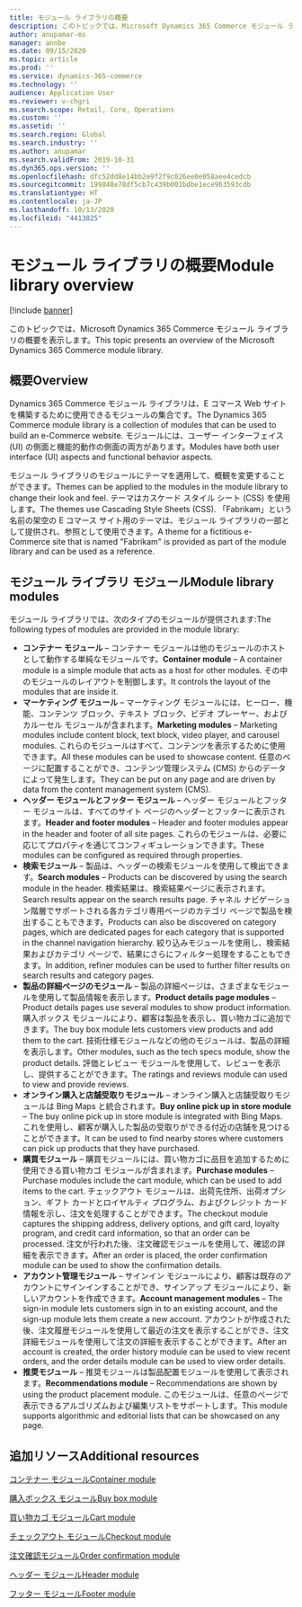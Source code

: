 ```yaml
---
title: モジュール ライブラリの概要
description: このトピックでは、Microsoft Dynamics 365 Commerce モジュール ライブラリの概要を表示します。
author: anupamar-ms
manager: annbe
ms.date: 09/15/2020
ms.topic: article
ms.prod: ''
ms.service: dynamics-365-commerce
ms.technology: ''
audience: Application User
ms.reviewer: v-chgri
ms.search.scope: Retail, Core, Operations
ms.custom: ''
ms.assetid: ''
ms.search.region: Global
ms.search.industry: ''
ms.author: anupamar
ms.search.validFrom: 2019-10-31
ms.dyn365.ops.version: ''
ms.openlocfilehash: dfc52dd8e14bb2e9f2f9c026ee0e058aee4cedcb
ms.sourcegitcommit: 199848e78df5cb7c439b001bdbe1ece963593cdb
ms.translationtype: HT
ms.contentlocale: ja-JP
ms.lasthandoff: 10/13/2020
ms.locfileid: "4413825"
---
```

# <a name="module-library-overview"></a><span data-ttu-id="25d04-103">モジュール ライブラリの概要</span><span class="sxs-lookup"><span data-stu-id="25d04-103">Module library overview</span></span>

[!include [banner](includes/banner.md)]

<span data-ttu-id="25d04-104">このトピックでは、Microsoft Dynamics 365 Commerce モジュール ライブラリの概要を表示します。</span><span class="sxs-lookup"><span data-stu-id="25d04-104">This topic presents an overview of the Microsoft Dynamics 365 Commerce module library.</span></span>

## <a name="overview"></a><span data-ttu-id="25d04-105">概要</span><span class="sxs-lookup"><span data-stu-id="25d04-105">Overview</span></span>

<span data-ttu-id="25d04-106">Dynamics 365 Commerce モジュール ライブラリは、E コマース Web サイトを構築するために使用できるモジュールの集合です。</span><span class="sxs-lookup"><span data-stu-id="25d04-106">The Dynamics 365 Commerce module library is a collection of modules that can be used to build an e-Commerce website.</span></span> <span data-ttu-id="25d04-107">モジュールには、ユーザー インターフェイス (UI) の側面と機能的動作の側面の両方があります。</span><span class="sxs-lookup"><span data-stu-id="25d04-107">Modules have both user interface (UI) aspects and functional behavior aspects.</span></span>

<span data-ttu-id="25d04-108">モジュール ライブラリのモジュールにテーマを適用して、概観を変更することができます。</span><span class="sxs-lookup"><span data-stu-id="25d04-108">Themes can be applied to the modules in the module library to change their look and feel.</span></span> <span data-ttu-id="25d04-109">テーマはカスケード スタイル シート (CSS) を使用します。</span><span class="sxs-lookup"><span data-stu-id="25d04-109">The themes use Cascading Style Sheets (CSS).</span></span> <span data-ttu-id="25d04-110">「Fabrikam」という名前の架空の E コマース サイト用のテーマは、モジュール ライブラリの一部として提供され、参照として使用できます。</span><span class="sxs-lookup"><span data-stu-id="25d04-110">A theme for a fictitious e-Commerce site that is named "Fabrikam" is provided as part of the module library and can be used as a reference.</span></span>

## <a name="module-library-modules"></a><span data-ttu-id="25d04-111">モジュール ライブラリ モジュール</span><span class="sxs-lookup"><span data-stu-id="25d04-111">Module library modules</span></span>

<span data-ttu-id="25d04-112">モジュール ライブラリでは、次のタイプのモジュールが提供されます:</span><span class="sxs-lookup"><span data-stu-id="25d04-112">The following types of modules are provided in the module library:</span></span>

- <span data-ttu-id="25d04-113">**コンテナー モジュール** – コンテナー モジュールは他のモジュールのホストとして動作する単純なモジュールです。</span><span class="sxs-lookup"><span data-stu-id="25d04-113">**Container module** – A container module is a simple module that acts as a host for other modules.</span></span> <span data-ttu-id="25d04-114">その中のモジュールのレイアウトを制御します。</span><span class="sxs-lookup"><span data-stu-id="25d04-114">It controls the layout of the modules that are inside it.</span></span>
- <span data-ttu-id="25d04-115">**マーケティング モジュール** – マーケティング モジュールには、ヒーロー、機能、コンテンツ ブロック、テキスト ブロック、ビデオ プレーヤー、およびカルーセル モジュールが含まれます。</span><span class="sxs-lookup"><span data-stu-id="25d04-115">**Marketing modules** – Marketing modules include content block, text block, video player, and carousel modules.</span></span> <span data-ttu-id="25d04-116">これらのモジュールはすべて、コンテンツを表示するために使用できます。</span><span class="sxs-lookup"><span data-stu-id="25d04-116">All these modules can be used to showcase content.</span></span> <span data-ttu-id="25d04-117">任意のページに配置することができ、コンテンツ管理システム (CMS) からのデータによって発生します。</span><span class="sxs-lookup"><span data-stu-id="25d04-117">They can be put on any page and are driven by data from the content management system (CMS).</span></span>
- <span data-ttu-id="25d04-118">**ヘッダー モジュールとフッター モジュール** – ヘッダー モジュールとフッター モジュールは、すべてのサイト ページのヘッダーとフッターに表示されます。</span><span class="sxs-lookup"><span data-stu-id="25d04-118">**Header and footer modules** – Header and footer modules appear in the header and footer of all site pages.</span></span> <span data-ttu-id="25d04-119">これらのモジュールは、必要に応じてプロパティを通じてコンフィギュレーションできます。</span><span class="sxs-lookup"><span data-stu-id="25d04-119">These modules can be configured as required through properties.</span></span>
- <span data-ttu-id="25d04-120">**検索モジュール** – 製品は、ヘッダーの検索モジュールを使用して検出できます。</span><span class="sxs-lookup"><span data-stu-id="25d04-120">**Search modules** – Products can be discovered by using the search module in the header.</span></span> <span data-ttu-id="25d04-121">検索結果は、検索結果ページに表示されます。</span><span class="sxs-lookup"><span data-stu-id="25d04-121">Search results appear on the search results page.</span></span> <span data-ttu-id="25d04-122">チャネル ナビゲーション階層でサポートされる各カテゴリ専用ページのカテゴリ ページで製品を検出することもできます。</span><span class="sxs-lookup"><span data-stu-id="25d04-122">Products can also be discovered on category pages, which are dedicated pages for each category that is supported in the channel navigation hierarchy.</span></span> <span data-ttu-id="25d04-123">絞り込みモジュールを使用し、検索結果およびカテゴリ ページで、結果にさらにフィルター処理をすることもできます。</span><span class="sxs-lookup"><span data-stu-id="25d04-123">In addition, refiner modules can be used to further filter results on search results and category pages.</span></span>
- <span data-ttu-id="25d04-124">**製品の詳細ページのモジュール** – 製品の詳細ページは、さまざまなモジュールを使用して製品情報を表示します。</span><span class="sxs-lookup"><span data-stu-id="25d04-124">**Product details page modules** – Product details pages use several modules to show product information.</span></span> <span data-ttu-id="25d04-125">購入ボックス モジュールにより、顧客は製品を表示し、買い物カゴに追加できます。</span><span class="sxs-lookup"><span data-stu-id="25d04-125">The buy box module lets customers view products and add them to the cart.</span></span> <span data-ttu-id="25d04-126">技術仕様モジュールなどの他のモジュールは、製品の詳細を表示します。</span><span class="sxs-lookup"><span data-stu-id="25d04-126">Other modules, such as the tech specs module, show the product details.</span></span> <span data-ttu-id="25d04-127">評価とレビュー モジュールを使用して、レビューを表示し、提供することができます。</span><span class="sxs-lookup"><span data-stu-id="25d04-127">The ratings and reviews module can used to view and provide reviews.</span></span>
- <span data-ttu-id="25d04-128">**オンライン購入と店舗受取りモジュール** – オンライン購入と店舗受取りモジュールは Bing Maps と統合されます。</span><span class="sxs-lookup"><span data-stu-id="25d04-128">**Buy online pick up in store module** – The buy online pick up in store module is integrated with Bing Maps.</span></span> <span data-ttu-id="25d04-129">これを使用し、顧客が購入した製品の受取りができる付近の店舗を見つけることができます。</span><span class="sxs-lookup"><span data-stu-id="25d04-129">It can be used to find nearby stores where customers can pick up products that they have purchased.</span></span>
- <span data-ttu-id="25d04-130">**購買モジュール** – 購買モジュールには、買い物カゴに品目を追加するために使用できる買い物カゴ モジュールが含まれます。</span><span class="sxs-lookup"><span data-stu-id="25d04-130">**Purchase modules** – Purchase modules include the cart module, which can be used to add items to the cart.</span></span> <span data-ttu-id="25d04-131">チェックアウト モジュールは、出荷先住所、出荷オプション、ギフト カードとロイヤルティ プログラム、およびクレジット カード情報を示し、注文を処理することができます。</span><span class="sxs-lookup"><span data-stu-id="25d04-131">The checkout module captures the shipping address, delivery options, and gift card, loyalty program, and credit card information, so that an order can be processed.</span></span> <span data-ttu-id="25d04-132">注文が行われた後、注文確認モジュールを使用して、確認の詳細を表示できます。</span><span class="sxs-lookup"><span data-stu-id="25d04-132">After an order is placed, the order confirmation module can be used to show the confirmation details.</span></span>
- <span data-ttu-id="25d04-133">**アカウント管理モジュール** – サインイン モジュールにより、顧客は既存のアカウントにサインインすることができ、サインアップ モジュールにより、新しいアカウントを作成できます。</span><span class="sxs-lookup"><span data-stu-id="25d04-133">**Account management modules** – The sign-in module lets customers sign in to an existing account, and the sign-up module lets them create a new account.</span></span> <span data-ttu-id="25d04-134">アカウントが作成された後、注文履歴モジュールを使用して最近の注文を表示することができ、注文詳細モジュールを使用して注文の詳細を表示することができます。</span><span class="sxs-lookup"><span data-stu-id="25d04-134">After an account is created, the order history module can be used to view recent orders, and the order details module can be used to view order details.</span></span>
- <span data-ttu-id="25d04-135">**推奨モジュール** – 推奨モジュールは製品配置モジュールを使用して表示されます。</span><span class="sxs-lookup"><span data-stu-id="25d04-135">**Recommendations module** – Recommendations are shown by using the product placement module.</span></span> <span data-ttu-id="25d04-136">このモジュールは、任意のページで表示できるアルゴリズムおよび編集リストをサポートします。</span><span class="sxs-lookup"><span data-stu-id="25d04-136">This module supports algorithmic and editorial lists that can be showcased on any page.</span></span>

## <a name="additional-resources"></a><span data-ttu-id="25d04-137">追加リソース</span><span class="sxs-lookup"><span data-stu-id="25d04-137">Additional resources</span></span>

[<span data-ttu-id="25d04-138">コンテナー モジュール</span><span class="sxs-lookup"><span data-stu-id="25d04-138">Container module</span></span>](add-container-module.md)

[<span data-ttu-id="25d04-139">購入ボックス モジュール</span><span class="sxs-lookup"><span data-stu-id="25d04-139">Buy box module</span></span>](add-buy-box.md)

[<span data-ttu-id="25d04-140">買い物カゴ モジュール</span><span class="sxs-lookup"><span data-stu-id="25d04-140">Cart module</span></span>](add-cart-module.md)

[<span data-ttu-id="25d04-141">チェックアウト モジュール</span><span class="sxs-lookup"><span data-stu-id="25d04-141">Checkout module</span></span>](add-checkout-module.md)

[<span data-ttu-id="25d04-142">注文確認モジュール</span><span class="sxs-lookup"><span data-stu-id="25d04-142">Order confirmation module</span></span>](order-confirmation-module.md)

[<span data-ttu-id="25d04-143">ヘッダー モジュール</span><span class="sxs-lookup"><span data-stu-id="25d04-143">Header module</span></span>](author-header-module.md)

[<span data-ttu-id="25d04-144">フッター モジュール</span><span class="sxs-lookup"><span data-stu-id="25d04-144">Footer module</span></span>](author-footer-module.md)
